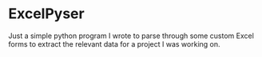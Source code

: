 # ExcelPyser
Just a simple python program I wrote to parse through some custom Excel forms to extract the relevant data for a project I was working on.

